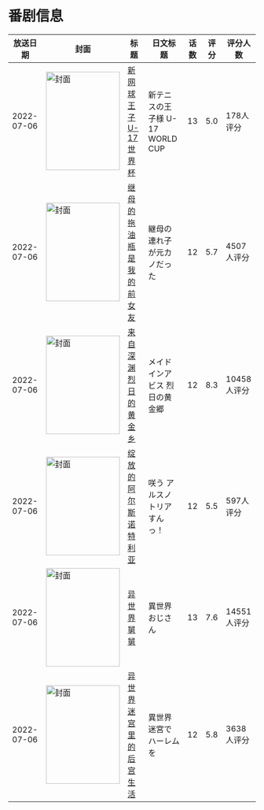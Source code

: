 # 番剧信息

|放送日期|封面|标题|日文标题|话数|评分|评分人数|
|---|---|---|---|---|---|---|
|2022-07-06|<img src="https://lain.bgm.tv/pic/cover/c/b5/a2/352336_8IxXi.jpg" alt="封面" style="width:150px;height:200px;object-fit:cover;">|[新网球王子 U-17 世界杯](https://bangumi.tv/subject/352336)|新テニスの王子様 U-17 WORLD CUP|13|5.0|178人评分|
|2022-07-06|<img src="https://lain.bgm.tv/pic/cover/c/49/54/343106_cT6ZV.jpg" alt="封面" style="width:150px;height:200px;object-fit:cover;">|[继母的拖油瓶是我的前女友](https://bangumi.tv/subject/343106)|継母の連れ子が元カノだった|12|5.7|4507人评分|
|2022-07-06|<img src="https://lain.bgm.tv/pic/cover/c/ae/18/298477_eBaQ8.jpg" alt="封面" style="width:150px;height:200px;object-fit:cover;">|[来自深渊 烈日的黄金乡](https://bangumi.tv/subject/298477)|メイドインアビス 烈日の黄金郷|12|8.3|10458人评分|
|2022-07-06|<img src="https://lain.bgm.tv/pic/cover/c/23/b1/384635_CC6h1.jpg" alt="封面" style="width:150px;height:200px;object-fit:cover;">|[绽放的阿尔斯诺特利亚](https://bangumi.tv/subject/384635)|咲う アルスノトリア すんっ！|12|5.5|597人评分|
|2022-07-06|<img src="https://lain.bgm.tv/pic/cover/c/1a/75/339326_v466V.jpg" alt="封面" style="width:150px;height:200px;object-fit:cover;">|[异世界舅舅](https://bangumi.tv/subject/339326)|異世界おじさん|13|7.6|14551人评分|
|2022-07-06|<img src="https://lain.bgm.tv/pic/cover/c/b3/a6/322130_g6hkc.jpg" alt="封面" style="width:150px;height:200px;object-fit:cover;">|[异世界迷宫里的后宫生活](https://bangumi.tv/subject/322130)|異世界迷宮でハーレムを|12|5.8|3638人评分|
